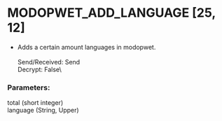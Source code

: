 # MODOPWET_ADD_LANGUAGE [25, 12]
- Adds a certain amount languages in modopwet.\
\
Send/Received: Send\
Decrypt: False\

### Parameters:
total (short integer)\
language (String, Upper)
